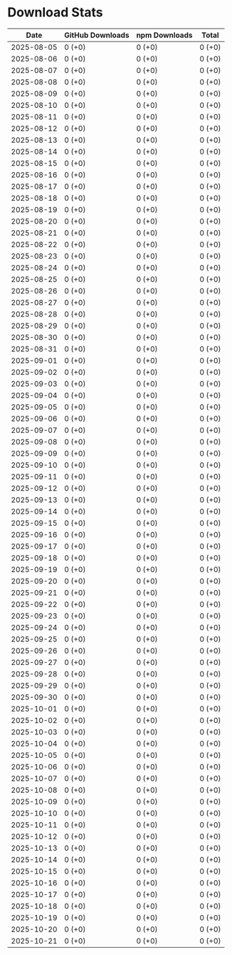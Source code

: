 # Download Stats

| Date       | GitHub Downloads | npm Downloads | Total  |
| ---------- | ---------------- | ------------- | ------ |
| 2025-08-05 | 0 (+0)           | 0 (+0)        | 0 (+0) |
| 2025-08-06 | 0 (+0)           | 0 (+0)        | 0 (+0) |
| 2025-08-07 | 0 (+0)           | 0 (+0)        | 0 (+0) |
| 2025-08-08 | 0 (+0)           | 0 (+0)        | 0 (+0) |
| 2025-08-09 | 0 (+0)           | 0 (+0)        | 0 (+0) |
| 2025-08-10 | 0 (+0)           | 0 (+0)        | 0 (+0) |
| 2025-08-11 | 0 (+0)           | 0 (+0)        | 0 (+0) |
| 2025-08-12 | 0 (+0)           | 0 (+0)        | 0 (+0) |
| 2025-08-13 | 0 (+0)           | 0 (+0)        | 0 (+0) |
| 2025-08-14 | 0 (+0)           | 0 (+0)        | 0 (+0) |
| 2025-08-15 | 0 (+0)           | 0 (+0)        | 0 (+0) |
| 2025-08-16 | 0 (+0)           | 0 (+0)        | 0 (+0) |
| 2025-08-17 | 0 (+0)           | 0 (+0)        | 0 (+0) |
| 2025-08-18 | 0 (+0)           | 0 (+0)        | 0 (+0) |
| 2025-08-19 | 0 (+0)           | 0 (+0)        | 0 (+0) |
| 2025-08-20 | 0 (+0)           | 0 (+0)        | 0 (+0) |
| 2025-08-21 | 0 (+0)           | 0 (+0)        | 0 (+0) |
| 2025-08-22 | 0 (+0)           | 0 (+0)        | 0 (+0) |
| 2025-08-23 | 0 (+0)           | 0 (+0)        | 0 (+0) |
| 2025-08-24 | 0 (+0)           | 0 (+0)        | 0 (+0) |
| 2025-08-25 | 0 (+0)           | 0 (+0)        | 0 (+0) |
| 2025-08-26 | 0 (+0)           | 0 (+0)        | 0 (+0) |
| 2025-08-27 | 0 (+0)           | 0 (+0)        | 0 (+0) |
| 2025-08-28 | 0 (+0)           | 0 (+0)        | 0 (+0) |
| 2025-08-29 | 0 (+0)           | 0 (+0)        | 0 (+0) |
| 2025-08-30 | 0 (+0)           | 0 (+0)        | 0 (+0) |
| 2025-08-31 | 0 (+0)           | 0 (+0)        | 0 (+0) |
| 2025-09-01 | 0 (+0)           | 0 (+0)        | 0 (+0) |
| 2025-09-02 | 0 (+0)           | 0 (+0)        | 0 (+0) |
| 2025-09-03 | 0 (+0)           | 0 (+0)        | 0 (+0) |
| 2025-09-04 | 0 (+0)           | 0 (+0)        | 0 (+0) |
| 2025-09-05 | 0 (+0)           | 0 (+0)        | 0 (+0) |
| 2025-09-06 | 0 (+0)           | 0 (+0)        | 0 (+0) |
| 2025-09-07 | 0 (+0)           | 0 (+0)        | 0 (+0) |
| 2025-09-08 | 0 (+0)           | 0 (+0)        | 0 (+0) |
| 2025-09-09 | 0 (+0)           | 0 (+0)        | 0 (+0) |
| 2025-09-10 | 0 (+0)           | 0 (+0)        | 0 (+0) |
| 2025-09-11 | 0 (+0)           | 0 (+0)        | 0 (+0) |
| 2025-09-12 | 0 (+0)           | 0 (+0)        | 0 (+0) |
| 2025-09-13 | 0 (+0)           | 0 (+0)        | 0 (+0) |
| 2025-09-14 | 0 (+0)           | 0 (+0)        | 0 (+0) |
| 2025-09-15 | 0 (+0)           | 0 (+0)        | 0 (+0) |
| 2025-09-16 | 0 (+0)           | 0 (+0)        | 0 (+0) |
| 2025-09-17 | 0 (+0)           | 0 (+0)        | 0 (+0) |
| 2025-09-18 | 0 (+0)           | 0 (+0)        | 0 (+0) |
| 2025-09-19 | 0 (+0)           | 0 (+0)        | 0 (+0) |
| 2025-09-20 | 0 (+0)           | 0 (+0)        | 0 (+0) |
| 2025-09-21 | 0 (+0)           | 0 (+0)        | 0 (+0) |
| 2025-09-22 | 0 (+0)           | 0 (+0)        | 0 (+0) |
| 2025-09-23 | 0 (+0)           | 0 (+0)        | 0 (+0) |
| 2025-09-24 | 0 (+0)           | 0 (+0)        | 0 (+0) |
| 2025-09-25 | 0 (+0)           | 0 (+0)        | 0 (+0) |
| 2025-09-26 | 0 (+0)           | 0 (+0)        | 0 (+0) |
| 2025-09-27 | 0 (+0)           | 0 (+0)        | 0 (+0) |
| 2025-09-28 | 0 (+0)           | 0 (+0)        | 0 (+0) |
| 2025-09-29 | 0 (+0)           | 0 (+0)        | 0 (+0) |
| 2025-09-30 | 0 (+0)           | 0 (+0)        | 0 (+0) |
| 2025-10-01 | 0 (+0)           | 0 (+0)        | 0 (+0) |
| 2025-10-02 | 0 (+0)           | 0 (+0)        | 0 (+0) |
| 2025-10-03 | 0 (+0)           | 0 (+0)        | 0 (+0) |
| 2025-10-04 | 0 (+0)           | 0 (+0)        | 0 (+0) |
| 2025-10-05 | 0 (+0)           | 0 (+0)        | 0 (+0) |
| 2025-10-06 | 0 (+0)           | 0 (+0)        | 0 (+0) |
| 2025-10-07 | 0 (+0)           | 0 (+0)        | 0 (+0) |
| 2025-10-08 | 0 (+0)           | 0 (+0)        | 0 (+0) |
| 2025-10-09 | 0 (+0)           | 0 (+0)        | 0 (+0) |
| 2025-10-10 | 0 (+0)           | 0 (+0)        | 0 (+0) |
| 2025-10-11 | 0 (+0)           | 0 (+0)        | 0 (+0) |
| 2025-10-12 | 0 (+0)           | 0 (+0)        | 0 (+0) |
| 2025-10-13 | 0 (+0)           | 0 (+0)        | 0 (+0) |
| 2025-10-14 | 0 (+0)           | 0 (+0)        | 0 (+0) |
| 2025-10-15 | 0 (+0)           | 0 (+0)        | 0 (+0) |
| 2025-10-16 | 0 (+0)           | 0 (+0)        | 0 (+0) |
| 2025-10-17 | 0 (+0)           | 0 (+0)        | 0 (+0) |
| 2025-10-18 | 0 (+0)           | 0 (+0)        | 0 (+0) |
| 2025-10-19 | 0 (+0)           | 0 (+0)        | 0 (+0) |
| 2025-10-20 | 0 (+0)           | 0 (+0)        | 0 (+0) |
| 2025-10-21 | 0 (+0)           | 0 (+0)        | 0 (+0) |
